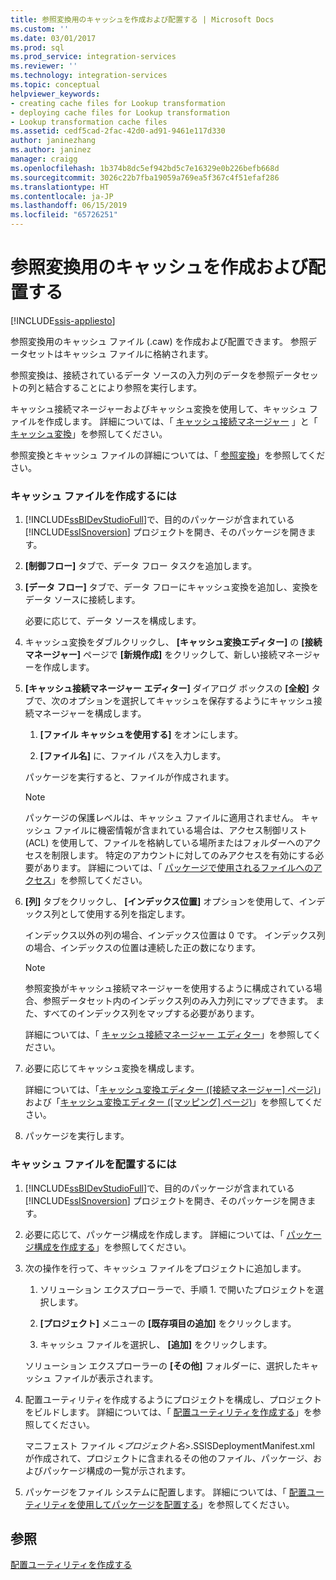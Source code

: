 ```yaml
---
title: 参照変換用のキャッシュを作成および配置する | Microsoft Docs
ms.custom: ''
ms.date: 03/01/2017
ms.prod: sql
ms.prod_service: integration-services
ms.reviewer: ''
ms.technology: integration-services
ms.topic: conceptual
helpviewer_keywords:
- creating cache files for Lookup transformation
- deploying cache files for Lookup transformation
- Lookup transformation cache files
ms.assetid: cedf5cad-2fac-42d0-ad91-9461e117d330
author: janinezhang
ms.author: janinez
manager: craigg
ms.openlocfilehash: 1b374b8dc5ef942bd5c7e16329e0b226befb668d
ms.sourcegitcommit: 3026c22b7fba19059a769ea5f367c4f51efaf286
ms.translationtype: HT
ms.contentlocale: ja-JP
ms.lasthandoff: 06/15/2019
ms.locfileid: "65726251"
---
```

# <a name="create-and-deploy-a-cache-for-the-lookup-transformation"></a>参照変換用のキャッシュを作成および配置する

[!INCLUDE[ssis-appliesto](../../../includes/ssis-appliesto-ssvrpluslinux-asdb-asdw-xxx.md)]


  参照変換用のキャッシュ ファイル (.caw) を作成および配置できます。 参照データセットはキャッシュ ファイルに格納されます。  
  
 参照変換は、接続されているデータ ソースの入力列のデータを参照データセットの列と結合することにより参照を実行します。  
  
 キャッシュ接続マネージャーおよびキャッシュ変換を使用して、キャッシュ ファイルを作成します。 詳細については、「 [キャッシュ接続マネージャー](../../../integration-services/data-flow/transformations/cache-connection-manager.md) 」と「 [キャッシュ変換](../../../integration-services/data-flow/transformations/cache-transform.md)」を参照してください。  
  
 参照変換とキャッシュ ファイルの詳細については、「 [参照変換](../../../integration-services/data-flow/transformations/lookup-transformation.md)」を参照してください。  
  
### <a name="to-create-a-cache-file"></a>キャッシュ ファイルを作成するには  
  
1.  [!INCLUDE[ssBIDevStudioFull](../../../includes/ssbidevstudiofull-md.md)]で、目的のパッケージが含まれている [!INCLUDE[ssISnoversion](../../../includes/ssisnoversion-md.md)] プロジェクトを開き、そのパッケージを開きます。  
  
2.  **[制御フロー]** タブで、データ フロー タスクを追加します。  
  
3.  **[データ フロー]** タブで、データ フローにキャッシュ変換を追加し、変換をデータ ソースに接続します。  
  
     必要に応じて、データ ソースを構成します。  
  
4.  キャッシュ変換をダブルクリックし、 **[キャッシュ変換エディター]** の **[接続マネージャー]** ページで **[新規作成]** をクリックして、新しい接続マネージャーを作成します。  
  
5.  **[キャッシュ接続マネージャー エディター]** ダイアログ ボックスの **[全般]** タブで、次のオプションを選択してキャッシュを保存するようにキャッシュ接続マネージャーを構成します。  
  
    1.  **[ファイル キャッシュを使用する]** をオンにします。  
  
    2.  **[ファイル名]** に、ファイル パスを入力します。  
  
     パッケージを実行すると、ファイルが作成されます。  
  
    > [!NOTE]  
    >  パッケージの保護レベルは、キャッシュ ファイルに適用されません。 キャッシュ ファイルに機密情報が含まれている場合は、アクセス制御リスト (ACL) を使用して、ファイルを格納している場所またはフォルダーへのアクセスを制限します。 特定のアカウントに対してのみアクセスを有効にする必要があります。 詳細については、「 [パッケージで使用されるファイルへのアクセス](../../../integration-services/security/security-overview-integration-services.md#files)」を参照してください。  
  
6.  **[列]** タブをクリックし、 **[インデックス位置]** オプションを使用して、インデックス列として使用する列を指定します。  
  
     インデックス以外の列の場合、インデックス位置は 0 です。 インデックス列の場合、インデックスの位置は連続した正の数になります。  
  
    > [!NOTE]  
    >  参照変換がキャッシュ接続マネージャーを使用するように構成されている場合、参照データセット内のインデックス列のみ入力列にマップできます。 また、すべてのインデックス列をマップする必要があります。  
  
     詳細については、「 [キャッシュ接続マネージャー エディター](../../../integration-services/data-flow/transformations/cache-connection-manager-editor.md)」を参照してください。  
  
7.  必要に応じてキャッシュ変換を構成します。  
  
     詳細については、「[キャッシュ変換エディター &#40;[接続マネージャー] ページ&#41;](../../../integration-services/data-flow/transformations/cache-transformation-editor-connection-manager-page.md)」および「[キャッシュ変換エディター &#40;[マッピング] ページ&#41;](../../../integration-services/data-flow/transformations/cache-transformation-editor-mappings-page.md)」を参照してください。  
  
8.  パッケージを実行します。  
  
### <a name="to-deploy-a-cache-file"></a>キャッシュ ファイルを配置するには  
  
1.  [!INCLUDE[ssBIDevStudioFull](../../../includes/ssbidevstudiofull-md.md)]で、目的のパッケージが含まれている [!INCLUDE[ssISnoversion](../../../includes/ssisnoversion-md.md)] プロジェクトを開き、そのパッケージを開きます。  
  
2.  必要に応じて、パッケージ構成を作成します。 詳細については、「 [パッケージ構成を作成する](../../../integration-services/packages/create-package-configurations.md)」を参照してください。  
  
3.  次の操作を行って、キャッシュ ファイルをプロジェクトに追加します。  
  
    1.  ソリューション エクスプローラーで、手順 1. で開いたプロジェクトを選択します。  
  
    2.  **[プロジェクト]** メニューの **[既存項目の追加]** をクリックします。  
  
    3.  キャッシュ ファイルを選択し、 **[追加]** をクリックします。  
  
     ソリューション エクスプローラーの **[その他]** フォルダーに、選択したキャッシュ ファイルが表示されます。  
  
4.  配置ユーティリティを作成するようにプロジェクトを構成し、プロジェクトをビルドします。 詳細については、「 [配置ユーティリティを作成する](../../../integration-services/packages/create-a-deployment-utility.md)」を参照してください。  
  
     マニフェスト ファイル \<*プロジェクト名*>.SSISDeploymentManifest.xml が作成されて、プロジェクトに含まれるその他のファイル、パッケージ、およびパッケージ構成の一覧が示されます。  
  
5.  パッケージをファイル システムに配置します。 詳細については、「 [配置ユーティリティを使用してパッケージを配置する](../../../integration-services/packages/deploy-packages-by-using-the-deployment-utility.md)」を参照してください。  
  
## <a name="see-also"></a>参照  
 [配置ユーティリティを作成する](../../../integration-services/packages/create-a-deployment-utility.md)  
  
  
